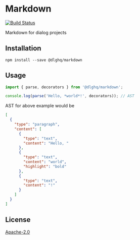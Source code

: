 Markdown
========
[![Build Status](https://circleci.com/gh/dialogs/markdown.svg?style=shield)](https://circleci.com/gh/dialogs/markdown)

Markdown for dialog projects

Installation
------------

```
npm install --save @dlghq/markdown
```

Usage
-----

```js
import { parse, decorators } from '@dlghq/markdown';

console.log(parse('Hello, *world*!', decorators)); // AST
```

AST for above example would be

```json
[
  {
    "type": "paragraph",
    "content": [
      {
        "type": "text",
        "content": "Hello, "
      },
      {
        "type": "text",
        "content": "world",
        "highlight": "bold"
      },
      {
        "type": "text",
        "content": "!"
      }
    ]
  }
]
```

License
-------
[Apache-2.0](LICENSE)
